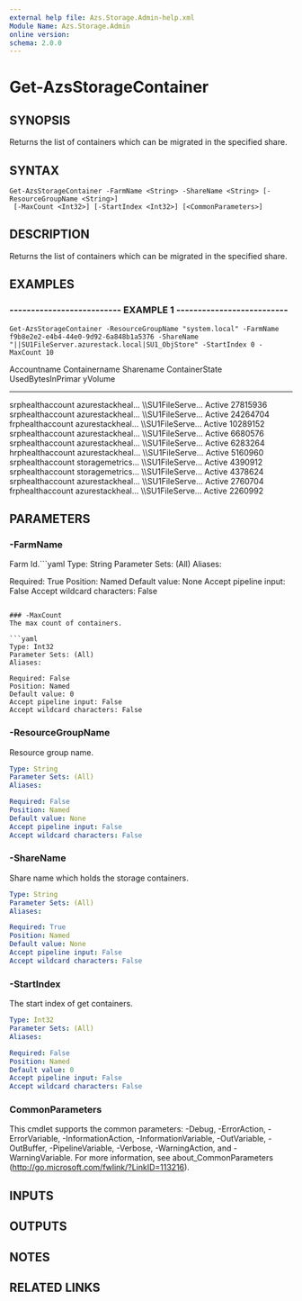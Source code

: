 ```yaml
---
external help file: Azs.Storage.Admin-help.xml
Module Name: Azs.Storage.Admin
online version: 
schema: 2.0.0
---
```


# Get-AzsStorageContainer

## SYNOPSIS
Returns the list of containers which can be migrated in the specified share.

## SYNTAX

```
Get-AzsStorageContainer -FarmName <String> -ShareName <String> [-ResourceGroupName <String>]
 [-MaxCount <Int32>] [-StartIndex <Int32>] [<CommonParameters>]
```

## DESCRIPTION
Returns the list of containers which can be migrated in the specified share.

## EXAMPLES

### -------------------------- EXAMPLE 1 --------------------------
```
Get-AzsStorageContainer -ResourceGroupName "system.local" -FarmName f9b8e2e2-e4b4-44e0-9d92-6a848b1a5376 -ShareName "||SU1FileServer.azurestack.local|SU1_ObjStore" -StartIndex 0 -MaxCount 10
```

Accountname       Containername     Sharename         ContainerState    UsedBytesInPrimar
																		yVolume
-----------       -------------     ---------         --------------    -----------------
srphealthaccount  azurestackheal...
\\\\SU1FileServe...
Active            27815936
srphealthaccount  azurestackheal...
\\\\SU1FileServe...
Active            24264704
frphealthaccount  azurestackheal...
\\\\SU1FileServe...
Active            10289152
srphealthaccount  azurestackheal...
\\\\SU1FileServe...
Active            6680576
srphealthaccount  azurestackheal...
\\\\SU1FileServe...
Active            6283264
hrphealthaccount  azurestackheal...
\\\\SU1FileServe...
Active            5160960
srphealthaccount  storagemetrics...
\\\\SU1FileServe...
Active            4390912
srphealthaccount  storagemetrics...
\\\\SU1FileServe...
Active            4378624
srphealthaccount  azurestackheal...
\\\\SU1FileServe...
Active            2760704
frphealthaccount  azurestackheal...
\\\\SU1FileServe...
Active            2260992

## PARAMETERS

### -FarmName
Farm Id.```yaml
Type: String
Parameter Sets: (All)
Aliases: 

Required: True
Position: Named
Default value: None
Accept pipeline input: False
Accept wildcard characters: False
```

### -MaxCount
The max count of containers.

```yaml
Type: Int32
Parameter Sets: (All)
Aliases: 

Required: False
Position: Named
Default value: 0
Accept pipeline input: False
Accept wildcard characters: False
```

### -ResourceGroupName
Resource group name.

```yaml
Type: String
Parameter Sets: (All)
Aliases: 

Required: False
Position: Named
Default value: None
Accept pipeline input: False
Accept wildcard characters: False
```

### -ShareName
Share name which holds the storage containers.

```yaml
Type: String
Parameter Sets: (All)
Aliases: 

Required: True
Position: Named
Default value: None
Accept pipeline input: False
Accept wildcard characters: False
```

### -StartIndex
The start index of get containers.

```yaml
Type: Int32
Parameter Sets: (All)
Aliases: 

Required: False
Position: Named
Default value: 0
Accept pipeline input: False
Accept wildcard characters: False
```

### CommonParameters
This cmdlet supports the common parameters: -Debug, -ErrorAction, -ErrorVariable, -InformationAction, -InformationVariable, -OutVariable, -OutBuffer, -PipelineVariable, -Verbose, -WarningAction, and -WarningVariable. For more information, see about_CommonParameters (http://go.microsoft.com/fwlink/?LinkID=113216).

## INPUTS

## OUTPUTS

## NOTES

## RELATED LINKS

